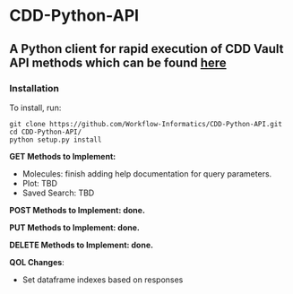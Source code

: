 # CDD-Python-API

## A Python client for rapid execution of CDD Vault API methods which can be found [here](https://support.collaborativedrug.com/hc/en-us/sections/115001607043-API-Function-Calls)

### Installation

To install, run:

```
git clone https://github.com/Workflow-Informatics/CDD-Python-API.git
cd CDD-Python-API/
python setup.py install
```

__GET Methods to Implement:__

  - Molecules: finish adding help documentation for query parameters.
  - Plot: TBD
  - Saved Search: TBD

__POST Methods to Implement: done.__

__PUT Methods to Implement: done.__

__DELETE Methods to Implement: done.__

__QOL Changes__:

 - Set dataframe indexes based on responses 
